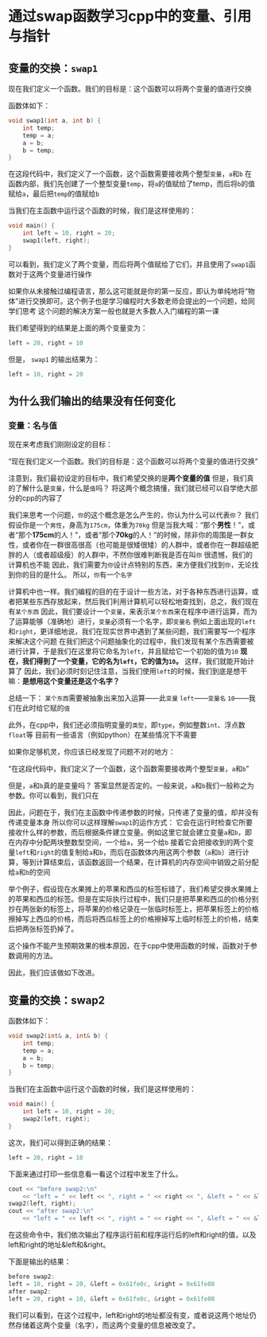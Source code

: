 # 通过swap函数学习cpp中的变量、引用与指针

## 变量的交换：`swap1`

现在我们定义一个函数。我们的目标是：这个函数可以将两个变量的值进行交换

函数体如下：
```cpp
void swap1(int a, int b) {
	int temp;
	temp = a;
	a = b;
	b = temp;
}
```
在这段代码中，我们定义了一个函数，这个函数需要接收两个整型`变量`，`a`和`b`
在函数内部，我们先创建了一个整型变量`temp`，将`a`的值赋给了temp，而后将`b`的值赋给`a`，最后把`temp`的值赋给`b`

当我们在主函数中运行这个函数的时候，我们是这样使用的：
```cpp
void main() {
	int left = 10, right = 20;
	swap1(left, right);
}
```
可以看到，我们定义了两个变量，而后将两个值赋给了它们，并且使用了`swap1`函数对于这两个变量进行操作

如果你从未接触过编程语言，那么这可能就是你的第一反应，即认为单纯地将“物体”进行交换即可。这个例子也是学习编程时大多数老师会提出的一个问题，给同学们思考
这个问题的解决方案一般也就是大多数人入门编程的第一课

我们希望得到的结果是上面的两个变量变为：
```cpp
left = 20, right = 10
```
但是， `swap1` 的输出结果为：
```cpp
left = 10, right = 20
```

## 为什么我们输出的结果没有任何变化
### 变量：名与值

现在来考虑我们刚刚设定的目标：

“现在我们定义一个函数。我们的目标是：这个函数可以将两个变量的值进行交换”

注意到，我们最初设定的目标中，我们希望交换的是**两个变量的值**
但是，我们真的了解什么是`变量`，什么是`值`吗？
将这两个概念搞懂，我们就已经可以自学绝大部分的cpp的内容了

我们来思考一个问题，`你`的这个概念是怎么产生的，你认为什么可以代表`你`？
我们假设你是一个`男性`，身高为`175cm`，体重为`70kg`
但是当我大喊：“那个**男性**！”，或者“那个**175cm**的人！”，或者“那个**70kg**的人！”的时候，除非你的周围是一群女性，或者你在一群很高很高（也可能是很矮很矮）的人群中，或者你在一群超级肥胖的人（或者超级瘦）的人群中，不然你很难判断我是否在叫`你`
很遗憾，我们的计算机也不能
因此，我们需要为`你`设计点特别的东西，来方便我们找到`你`，无论找到你的目的是什么。
所以，`你`有一个`名字`

计算机中也一样。我们编程的目的在于设计一些方法，对于各种东西进行运算，或者把某些东西存放起来，然后我们利用计算机可以轻松地查找到，总之，我们现在有`某个东西`
因此，我们要设计一个`变量`，来表示`某个东西`来在程序中进行运算，而为了运算能够（准确地）进行，`变量`必须有一个名字，即`变量名`
例如上面出现的`left`和`right`，更详细地说，我们在现实世界中遇到了某些问题，我们需要写一个程序来解决这个问题
在我们把这个问题抽象化的过程中，我们发现有某个东西需要被进行计算，于是我们在这里将它命名为`left`，并且赋给它一个初始的值为`10`
**现在，我们得到了一个变量，它的名为`left`，它的值为`10`。** 这样，我们就能开始计算了
因此，我们必须时刻记住注意，当我们使用`left`的时候，我们到底是想干嘛：**是想用这个变量还是这个名字？**

总结一下：
`某个东西`需要被抽象出来加入运算——此`变量`
`left`——`变量名`
`10`——我们在此时给它赋的`值`

此外，在cpp中，我们还必须指明变量的`类型`，即`type`，例如整数`int`、浮点数`float`等
目前有一些语言（例如python）在某些情况下不需要

如果你足够机灵，你应该已经发现了问题不对的地方：

“在这段代码中，我们定义了一个函数，这个函数需要接收两个整型`变量`，`a`和`b`”

但是，`a`和`b`真的是变量吗？
答案显然是否定的。一般来说，`a`和`b`我们一般称之为参数。你可以看到，我们只在

因此，问题在于，我们在主函数中传递参数的时候，只传递了变量的值，却并没有传递变量本身
所以你可以这样理解`swap1`的运作方式：
它会在运行时检查它所要接收什么样的参数，而后根据条件建立变量。例如这里它就会建立变量`a`和`b`，即在内存中分配两块整数型空间，一个给`a`，另一个给`b`
接着它会把接收到的两个变量`left`和`right`的值复制给`a`和`b`，而后在函数体内用这两个参数（`a`和`b`）进行计算，等到计算结束后，该函数返回一个结果，在计算机的内存空间中销毁之前分配给`a`和`b`的空间

举个例子，假设现在水果摊上的苹果和西瓜的标签标错了，我们希望交换水果摊上的苹果和西瓜的标签。但是在实际执行过程中，我们只是把苹果和西瓜的价格分别抄在两张新的标签上，将苹果的价格记录在一张临时标签上，把苹果标签上的价格擦掉写上西瓜的价格，而后将西瓜标签上的价格擦掉写上临时标签上的价格，结束后把两张标签扔掉了。

这个操作不能产生预期效果的根本原因，在于cpp中使用函数的时候，函数对于参数调用的方法。

因此，我们应该做如下改进。

## 变量的交换：swap2
函数体如下：
```cpp
void swap2(int& a, int& b) {
	int temp;
	temp = a;
	a = b;
	b = temp;
}
```
当我们在主函数中运行这个函数的时候，我们是这样使用的：
```cpp
void main() {
	int left = 10, right = 20;
	swap2(left, right);
}
```
这次，我们可以得到正确的结果：
```cpp
left = 20, right = 10
```
下面来通过打印一些信息看一看这个过程中发生了什么。
```cpp
cout << "before swap2:\n"
	<< "left = " << left << ", right = " << right << ", &left = " << &left << ", &right = " << &right << endl;
swap2(left, right);
cout << "after swap2:\n"
	<< "left = " << left << ", right = " << right << ", &left = " << &left << ", &right = " << &right << endl;
```
在这些命令中，我们依次输出了程序运行前和程序运行后的left和right的值，以及left和right的地址&left和&right。

下面是输出的结果：
```cpp
before swap2:
left = 10, right = 20, &left = 0x61fe0c, &right = 0x61fe08
after swap2:
left = 20, right = 10, &left = 0x61fe0c, &right = 0x61fe08
```
我们可以看到，在这个过程中，left和right的地址都没有变，或者说这两个地址仍然存储着这两个变量（名字），而这两个变量的信息被改变了。
